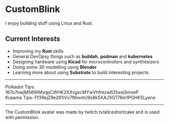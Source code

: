 # CustomBlink

I enjoy building stuff using Linux and Rust.


## Current Interests
* Improving my **Rust** skills 
* General DevOpsy things such as **buildah**, **podman** and **kubernetes**
* Designing hardware using **Kicad** for microcontrollers and synthesizers
* Doing some 3D modelling using **Blender**
* Learning more about using **Substrate** to build interesting projects.


---

Polkadot Tips: 167o7nwjMS6WMvqpCWHK2XXvgxcMYwVhfrezw6ZbxejSmxeP  
Kusama Tips: Ff3RejZ9e261iVv7NhxmU9s8k5XAJ1iGT76m1PGHK5Lyene


---
The CustomBlink avatar was made by twitch.tv/aliceshortcake and is used with permission.
